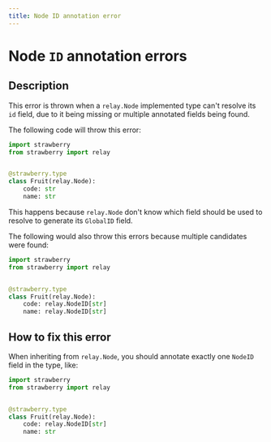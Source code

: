 ```yaml
---
title: Node ID annotation error
---
```


# Node `ID` annotation errors

## Description

This error is thrown when a `relay.Node` implemented type can't resolve its
`id` field, due to it being missing or multiple annotated fields being found.

The following code will throw this error:

```python
import strawberry
from strawberry import relay


@strawberry.type
class Fruit(relay.Node):
    code: str
    name: str
```

This happens because `relay.Node` don't know which field should be used to
resolve to generate its `GlobalID` field.

The following would also throw this errors because multiple candidates
were found:

```python
import strawberry
from strawberry import relay


@strawberry.type
class Fruit(relay.Node):
    code: relay.NodeID[str]
    name: relay.NodeID[str]
```

## How to fix this error

When inheriting from `relay.Node`, you should annotate exactly one `NodeID`
field in the type, like:

```python
import strawberry
from strawberry import relay


@strawberry.type
class Fruit(relay.Node):
    code: relay.NodeID[str]
    name: str
```
